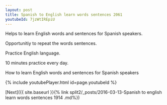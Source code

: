 ```yaml
---
layout: post
title: Spanish to English learn words sentences 2061 
youtubeId: 7jzWtIREpiU
---
```

 
 
Helps to learn English words and sentences for Spanish speakers.

Opportunitiy to repeat the words sentences. 

Practice English language. 
 
10 minutes practice every day. 
 
How to learn English words and sentences for Spanish speakers 
 
{% include youtubePlayer.html id=page.youtubeId %}
 
 
[Next]({{ site.baseurl }}{% link  split2/_posts/2016-03-13-Spanish to english learn words sentences 1914 .md%})
 
